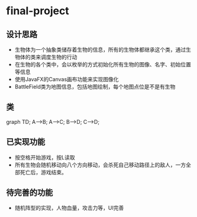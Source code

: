 # final-project  
## 设计思路
- 生物体为一个抽象类储存着生物的信息，所有的生物体都继承这个类，通过生物体的类来调度生物的行动
- 在生物的各个类中，会以枚举的方式初始化所有生物的图像、名字、初始位置等信息
- 使用JavaFX的Canvas画布功能来实现图像化
- BattleField类为地图信息，包括地图绘制，每个地图点位是不是有生物
## 类
graph TD;
    A-->B;
    A-->C;
    B-->D;
    C-->D;
## 已实现功能
- 按空格开始游戏，按L读取
- 所有生物会随机移动向八个方向移动，会杀死自己移动路径上的敌人，一方全部死亡后，游戏结束。
## 待完善的功能
- 随机阵型的实现，人物血量，攻击力等，UI完善
